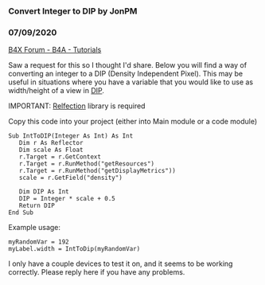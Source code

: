 ### Convert Integer to DIP by JonPM
### 07/09/2020
[B4X Forum - B4A - Tutorials](https://www.b4x.com/android/forum/threads/18800/)

Saw a request for this so I thought I'd share. Below you will find a way of converting an integer to a DIP (Density Independent Pixel). This may be useful in situations where you have a variable that you would like to use as width/height of a view in [DIP](https://www.b4x.com/glossary/dip/).   
  
IMPORTANT: [Relfection](http://www.b4x.com/forum/additional-libraries-official-updates/6767-reflection-library.html#post39256) library is required  
  
Copy this code into your project (either into Main module or a code module)  

```B4X
Sub IntToDIP(Integer As Int) As Int  
   Dim r As Reflector  
   Dim scale As Float  
   r.Target = r.GetContext  
   r.Target = r.RunMethod("getResources")  
   r.Target = r.RunMethod("getDisplayMetrics"))  
   scale = r.GetField("density")  
    
   Dim DIP As Int  
   DIP = Integer * scale + 0.5  
   Return DIP  
End Sub
```

  
  
Example usage:  

```B4X
myRandomVar = 192  
myLabel.width = IntToDip(myRandomVar)
```

  
  
I only have a couple devices to test it on, and it seems to be working correctly. Please reply here if you have any problems.